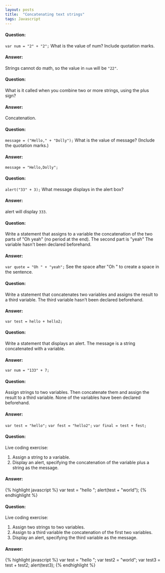 ```yaml
---
layout: posts
title:  "Concatenating text strings"
tags: Javascript
---
```


#### Question:
`var num = "2" + "2";`
What is the value of num? Include quotation marks.

#### Answer:
Strings cannot do math, so the value in `num` will be `"22"`.

#### Question:
What is it called when you combine two or more strings, using the plus sign?

#### Answer:
Concatenation.

#### Question:
`message = ("Hello," + "Dolly");`
What is the value of message? (Include the quotation marks.)

#### Answer:
`message = "Hello,Dolly";`

#### Question:
`alert("33" + 3);`
What message displays in the alert box?

#### Answer:
alert will display `333`.

#### Question:
Write a statement that assigns to a variable the concatenation of the two parts of "Oh yeah" (no period at the end). The second part is "yeah" The variable hasn't been declared beforehand.

#### Answer:
`var quote = "Oh " + "yeah";` See the space after "Oh " to create a space in the sentence.

#### Question:
Write a statement that concatenates two variables and assigns the result to a third variable. The third variable hasn't been declared beforehand.

#### Answer:
`var test = hello + hello2;`

#### Question:
Write a statement that displays an alert. The message is a string concatenated with a variable.

#### Answer:
`var num = "133" + 7;`

#### Question:
Assign strings to two variables. Then concatenate them and assign the result to a third variable. None of the variables have been declared beforehand.

#### Answer:
`var test = "hello";`
`var fest = "hello2";`
`var final = test + fest;`

#### Question:
Live coding exercise:
1) Assign a string to a variable. 
2) Display an alert, specifying the concatenation of the variable plus a string as the message.

#### Answer:
{% highlight javascript %}
	var test = "hello ";
	alert(test + "world");
{% endhighlight %}

#### Question:
Live coding exercise:
1) Assign two strings to two variables.
2) Assign to a third variable the concatenation of the first two variables.
3) Display an alert, specifying the third variable as the message.

#### Answer:
{% highlight javascript %}
	var test = "hello ";
	var test2 = "world";
	var test3 = test + test2;
	alert(test3);
{% endhighlight %}
